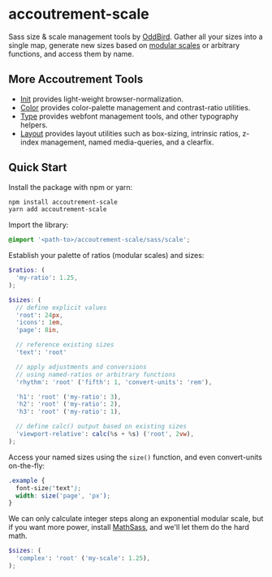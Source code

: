 accoutrement-scale
==================

Sass size & scale management tools
by [OddBird][oddbird].
Gather all your sizes into a single map,
generate new sizes based on [modular scales][ms]
or arbitrary functions,
and access them by name.

[oddbird]: http://oddbird.net/
[ms]: http://www.modularscale.com/


More Accoutrement Tools
-----------------------

- [Init](http://oddbird.net/accoutrement-init/)
  provides light-weight browser-normalization.
- [Color](http://oddbird.net/accoutrement-color/)
  provides color-palette management and contrast-ratio utilities.
- [Type](http://oddbird.net/accoutrement-type/)
  provides webfont management tools,
  and other typography helpers.
- [Layout](http://oddbird.net/accoutrement-layout/)
  provides layout utilities such as
  box-sizing, intrinsic ratios, z-index management,
  named media-queries, and a clearfix.


Quick Start
-----------

Install the package with npm or yarn:

```bash
npm install accoutrement-scale
yarn add accoutrement-scale
```

Import the library:

```scss
@import '<path-to>/accoutrement-scale/sass/scale';
```

Establish your palette of ratios (modular scales) and sizes:

```scss
$ratios: (
  'my-ratio': 1.25,
);

$sizes: (
  // define explicit values
  'root': 24px,
  'icons': 1em,
  'page': 8in,

  // reference existing sizes
  'text': 'root'

  // apply adjustments and conversions
  // using named-ratios or arbitrary functions
  'rhythm': 'root' ('fifth': 1, 'convert-units': 'rem'),

  'h1': 'root' ('my-ratio': 3),
  'h2': 'root' ('my-ratio': 2),
  'h3': 'root' ('my-ratio': 1),

  // define calc() output based on existing sizes
  'viewport-relative': calc(%s + %s) ('root', 2vw),
);
```

Access your named sizes using the `size()` function,
and even convert-units on-the-fly:

```scss
.example {
  font-size('text');
  width: size('page', 'px');
}
```

We can only calculate integer steps along an exponential modular scale,
but if you want more power,
install [MathSass][mathsass],
and we'll let them do the hard math.

```scss
$sizes: (
  'complex': 'root' ('my-scale': 1.25),
);
```

[mathsass]: https://github.com/terkel/mathsass
